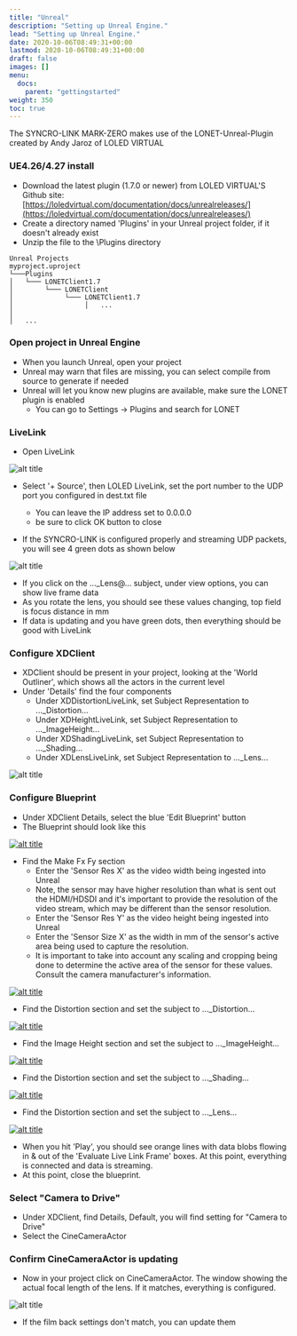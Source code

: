```yaml
---
title: "Unreal"
description: "Setting up Unreal Engine."
lead: "Setting up Unreal Engine."
date: 2020-10-06T08:49:31+00:00
lastmod: 2020-10-06T08:49:31+00:00
draft: false
images: []
menu:
  docs:
    parent: "gettingstarted"
weight: 350
toc: true
---
```


The SYNCRO-LINK MARK-ZERO makes use of the LONET-Unreal-Plugin created by Andy Jaroz of LOLED VIRTUAL

### UE4.26/4.27 install

- Download the latest plugin (1.7.0 or newer) from LOLED VIRTUAL'S Github site: [https://loledvirtual.com/documentation/docs/unrealreleases/](https://loledvirtual.com/documentation/docs/unrealreleases/)
- Create a directory named 'Plugins' in your Unreal project folder, if it doesn't already exist
- Unzip the file to the \Plugins directory

```text
Unreal Projects
myproject.uproject
└───Plugins
│   └─── LONETClient1.7
│        └─── LONETClient
│             └─── LONETClient1.7
│                  │   ...
│
│   ...
```

### Open project in Unreal Engine

- When you launch Unreal, open your project
- Unreal may warn that files are missing, you can select compile from source to generate if needed
- Unreal will let you know new plugins are available, make sure the LONET plugin is enabled
  - You can go to Settings -> Plugins and search for LONET

### LiveLink

- Open LiveLink

<img src="/images/livelink1.png" title="LiveLink1" alt="alt title"/>

- Select '+ Source', then LOLED LiveLink, set the port number to the UDP port you configured in dest.txt file
  - You can leave the IP address set to 0.0.0.0
  - be sure to click OK button to close

- If the SYNCRO-LINK is configured properly and streaming UDP packets, you will see 4 green dots as shown below

<img src="/images/livelink2.png" title="LiveLink2" alt="alt title"/>

- If you click on the ..._Lens@... subject, under view options, you can show live frame data
- As you rotate the lens, you should see these values changing, top field is focus distance in mm
- If data is updating and you have green dots, then everything should be good with LiveLink

### Configure XDClient

- XDClient should be present in your project, looking at the 'World Outliner', which shows all the actors in the current level
- Under 'Details' find the four components
  - Under XDDistortionLiveLink, set Subject Representation to ..._Distortion...
  - Under XDHeightLiveLink, set Subject Representation to ..._ImageHeight...
  - Under XDShadingLiveLink, set Subject Representation to ..._Shading...
  - Under XDLensLiveLink, set Subject Representation to ..._Lens...

<img src="/images/xdclient1.png" title="XD Client" alt="alt title"/>

### Configure Blueprint

- Under XDClient Details, select the blue 'Edit Blueprint' button
- The Blueprint should look like this

<a href="/images/fullsize/blueprint.png"><img src="/images/blueprint.png" title="blueprint" alt="alt title"/></a>

- Find the Make Fx Fy section
  - Enter the 'Sensor Res X' as the video width being ingested into Unreal
  - Note, the sensor may have higher resolution than what is sent out the HDMI/HDSDI and it's important to provide the resolution of the video stream, which may be different than the sensor resolution.
  - Enter the 'Sensor Res Y' as the video height being ingested into Unreal
  - Enter the 'Sensor Size X' as the width in mm of the sensor's active area being used to capture the resolution.
  - It is important to take into account any scaling and cropping being done to determine the active area of the sensor for these values. Consult the camera manufacturer's information.

<a href="/images/fullsize/pixel1.png"><img src="/images/pixel1.png" title="Pixel Resolution" alt="alt title"/></a>

- Find the Distortion section and set the subject to ..._Distortion...

<a href="/images/fullsize/distortion.png"><img src="/images/distortion.png" title="distortion" alt="alt title"/></a>

- Find the Image Height section and set the subject to ..._ImageHeight...

<a href="/images/fullsize/imageheight.png"><img src="/images/imageheight.png" title="image height" alt="alt title"/></a>

- Find the Distortion section and set the subject to ..._Shading...

<a href="/images/fullsize/shading.png"><img src="/images/shading.png" title="shading" alt="alt title"/></a>

- Find the Distortion section and set the subject to ..._Lens...

<a href="/images/fullsize/lens.png"><img src="/images/lens.png" title="Lens" alt="alt title"/></a>

- When you hit 'Play', you should see orange lines with data blobs flowing in & out of the 'Evaluate Live Link Frame' boxes. At this point, everything is connected and data is streaming.
- At this point, close the blueprint.

### Select "Camera to Drive"

- Under XDClient, find Details, Default, you will find setting for "Camera to Drive"
- Select the CineCameraActor

### Confirm CineCameraActor is updating

- Now in your project click on CineCameraActor. The window showing the actual focal length of the lens. If it matches, everything is configured.

<img src="/images/cinecameraactor.png" title="cine camera actor" alt="alt title"/>

- If the film back settings don't match, you can update them
